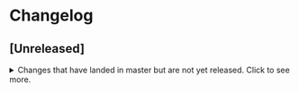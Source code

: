 # Changelog

## [Unreleased]
<details>
  <summary>
    Changes that have landed in master but are not yet released.
    Click to see more.
  </summary>

Initial release. It includes a `docker-compose.yml` file to deploy source{d} CE locally, and a `sourced` installer command.

The `sourced` binary is a wrapper for Docker Compose that downloads the `docker-compose.yml` file from this repository, and includes the following sub commands:

- `install`: Install and initialize containers
- `status`: Shows status of the components
- `stop`: Stop running containers
- `start`: Start stopped containers
- `web`: Open the web interface in your browser
- `prune`: Stop and remove containers and resources
- `workdirs` List working directories
- `compose`: Manage docker compose files
  - `download`: Download docker compose files
  - `list`: List the downloaded docker compose files
  - `set`: Set the active docker compose file

</details>
